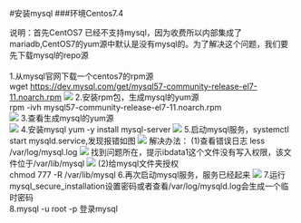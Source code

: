 #安装mysql
###环境Centos7.4

说明：首先CentOS7 已经不支持mysql，因为收费所以内部集成了mariadb,CentOS7的yum源中默认是没有mysql的。为了解决这个问题，我们要先下载mysql的repo源<br/><br/>
1.从mysql官网下载一个centos7的rpm源<br/>
wget https://dev.mysql.com/get/mysql57-community-release-el7-11.noarch.rpm
![](https://i.imgur.com/iCUAa9l.png)
2.安装rpm包，生成mysql的yum源<br/>
rpm -ivh mysql57-community-release-el7-11.noarch.rpm<br/>
![](https://i.imgur.com/Nsz4ij1.png)
3.查看生成mysql的yum源<br/>
![](https://i.imgur.com/6KOGQOl.png)
4.安装mysql
yum -y install mysql-server
![](https://i.imgur.com/PNEpIbp.png)
5.启动mysql服务，systemctl start mysqld.service,发现报错如图
![](https://i.imgur.com/0pK4p8O.png)
解决办法：
(1)查看错误日志 less /var/log/mysql.log
![](https://i.imgur.com/Zgrx7rg.png)
找到问题所在，提示ibdata1这个文件没有写入权限，该文件位于/var/lib/mysql
![](https://i.imgur.com/5vqD7Kf.png)
(2)给mysql文件夹授权<br/>
chmod 777 -R /var/lib/mysql
6.再次启动mysql服务，服务已经起来
![](https://i.imgur.com/az7MOqd.png)
7.运行mysql_secure_installation设置密码或者查看/var/log/mysqld.log会生成一个临时密码<br/>
8.mysql -u root -p 登录mysql
